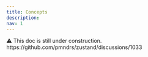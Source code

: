 ```yaml
---
title: Concepts
description:
nav: 1
---
```


<Hint>
  ⚠️ This doc is still under construction. https://github.com/pmndrs/zustand/discussions/1033
</Hint>
